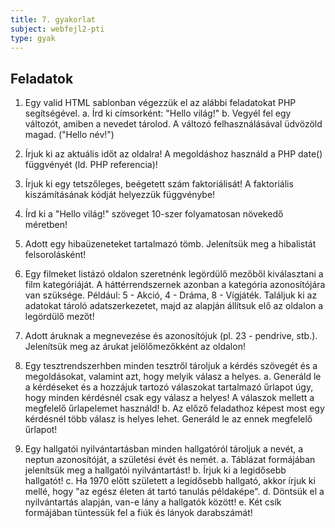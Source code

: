 ```yaml
---
title: 7. gyakorlat
subject: webfejl2-pti
type: gyak
---
```


Feladatok
---------

1. Egy valid HTML sablonban végezzük el az alábbi feladatokat PHP segítségével.
    a. Írd ki címsorként: "Hello világ!"
    b. Vegyél fel egy változót, amiben a nevedet tárolod. A változó felhasználásával üdvözöld magad. ("Hello név!")

2. Írjuk ki az aktuális időt az oldalra! A megoldáshoz használd a PHP date() függvényét (ld. PHP referencia)!

3. Írjuk ki egy tetszőleges, beégetett szám faktoriálisát! A faktoriális kiszámításának kódját helyezzük függvénybe!

4. Írd ki a "Hello világ!" szöveget 10-szer folyamatosan növekedő méretben!

5. Adott egy hibaüzeneteket tartalmazó tömb. Jelenítsük meg a hibalistát felsorolásként!

6. Egy filmeket listázó oldalon szeretnénk legördülő mezőből kiválasztani a film kategóriáját. A háttérrendszernek azonban a kategória azonosítójára van szüksége. Például: 5 - Akció, 4 - Dráma, 8 - Vígjáték. Találjuk ki az adatokat tároló adatszerkezetet, majd az alapján állítsuk elő az oldalon a legördülő mezőt!

7. Adott áruknak a megnevezése és azonosítójuk (pl. 23 - pendrive, stb.). Jelenítsük meg az árukat jelölőmezőkként az oldalon!

8. Egy tesztrendszerhben minden tesztről tároljuk a kérdés szövegét és a megoldásokat, valamint azt, hogy melyik válasz a helyes.
    a. Generáld le a kérdéseket és a hozzájuk tartozó válaszokat tartalmazó űrlapot úgy, hogy minden kérdésnél csak egy válasz a helyes! A válaszok mellett a megfelelő űrlapelemet használd!
    b. Az előző feladathoz képest most egy kérdésnél több válasz is helyes lehet. Generáld le az ennek megfelelő űrlapot!

9. Egy hallgatói nyilvántartásban minden hallgatóról tároljuk a nevét, a neptun azonosítóját, a születési évét és nemét.
    a. Táblázat formájában jelenítsük meg a hallgatói nyilvántartást!
    b. Írjuk ki a legidősebb hallgatót!
    c. Ha 1970 előtt született a legidősebb hallgató, akkor írjuk ki mellé, hogy "az egész életen át tartó tanulás példaképe".
    d. Döntsük el a nyilvántartás alapján, van-e lány a hallgatók között!
    e. Két csík formájában tüntessük fel a fiúk és lányok darabszámát!

